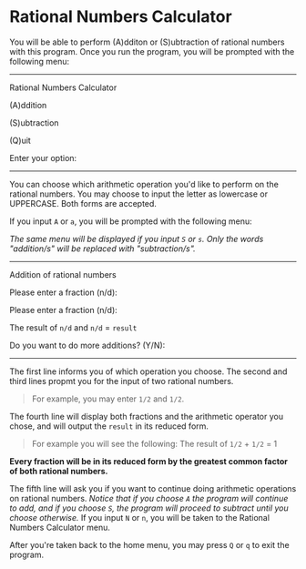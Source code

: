 # Rational Numbers Calculator
You will be able to perform (A)dditon or (S)ubtraction of rational numbers with this program. Once you run the program, you will be prompted with the following menu: 

***
Rational Numbers Calculator 

(A)ddition

(S)ubtraction

(Q)uit

Enter your option:
***
You can choose which arithmetic operation you'd like to perform on the rational numbers. You may choose to input the letter as lowercase or UPPERCASE. Both forms are accepted. 

If you input `A` or `a`, you will be prompted with the following menu:

_The same menu will be displayed if you input `S` or `s`. Only the words "addition/s" will be replaced with "subtraction/s"._
***
Addition of rational numbers

Please enter a fraction (n/d): 

Please enter a fraction (n/d):

The result of `n/d` and `n/d` = `result`

Do you want to do more additions? (Y/N):
***
The first line informs you of which operation you choose. The second and third lines propmt you for the input of two rational numbers.

>For example, you may enter `1/2` and `1/2`. 

The fourth line will display both fractions and the arithmetic operator you chose, and will output the `result` in its reduced form. 

>For example you will see the following: The result of `1/2` + `1/2` = 1

**Every fraction will be in its reduced form by the greatest common factor of both rational numbers.**

The fifth line will ask you if you want to continue doing arithmetic operations on rational numbers. *Notice that if you choose `A` the program will continue to add, and if you choose `S`, the program will proceed to subtract until you choose otherwise.* If you input `N` or `n`, you will be taken to the Rational Numbers Calculator menu. 

After you're taken back to the home menu, you may press `Q` or `q` to exit the program. 









